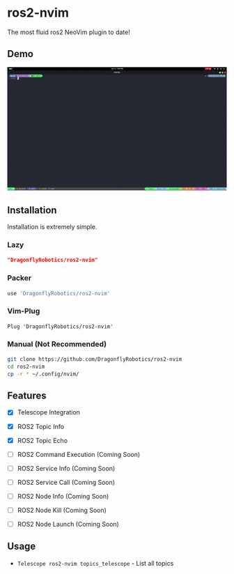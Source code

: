 # ros2-nvim
The most fluid ros2 NeoVim plugin to date!

## Demo
![](https://github.com/DragonflyRobotics/ros2-nvim/blob/main/demo/plugin_demo.gif)

## Installation

Installation is extremely simple.

### Lazy
```json
"DragonflyRobotics/ros2-nvim"
```

### Packer
```lua
use 'DragonflyRobotics/ros2-nvim'
```

### Vim-Plug
```vim
Plug 'DragonflyRobotics/ros2-nvim'
```

### Manual (Not Recommended)
```bash
git clone https://github.com/DragonflyRobotics/ros2-nvim 
cd ros2-nvim
cp -r * ~/.config/nvim/
```

## Features
- [x] Telescope Integration
- [x] ROS2 Topic Info
- [x] ROS2 Topic Echo
- [ ] ROS2 Command Execution (Coming Soon)
- [ ] ROS2 Service Info (Coming Soon)
- [ ] ROS2 Service Call (Coming Soon)
- [ ] ROS2 Node Info (Coming Soon)
- [ ] ROS2 Node Kill (Coming Soon)
- [ ] ROS2 Node Launch (Coming Soon)


## Usage
 - `Telescope ros2-nvim topics_telescope` - List all topics

